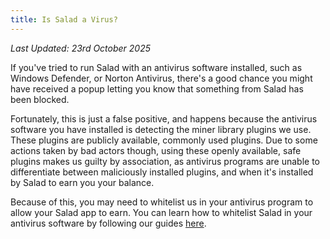 ```yaml
---
title: Is Salad a Virus?
---
```


_Last Updated: 23rd October 2025_

If you've tried to run Salad with an antivirus software installed, such as Windows Defender, or Norton Antivirus,
there's a good chance you might have received a popup letting you know that something from Salad has been blocked.

Fortunately, this is just a false positive, and happens because the antivirus software you have installed is detecting
the miner library plugins we use. These plugins are publicly available, commonly used plugins. Due to some actions taken
by bad actors though, using these openly available, safe plugins makes us guilty by association, as antivirus programs
are unable to differentiate between maliciously installed plugins, and when it's installed by Salad to earn you your
balance.

Because of this, you may need to whitelist us in your antivirus program to allow your Salad app to earn. You can learn
how to whitelist Salad in your antivirus software by following our guides [here](/docs/troubleshooting/antivirus/).

